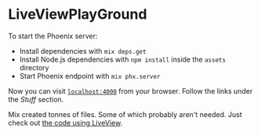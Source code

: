 # LiveViewPlayGround

To start the Phoenix server:

  * Install dependencies with `mix deps.get`
  * Install Node.js dependencies with `npm install` inside the `assets` directory
  * Start Phoenix endpoint with `mix phx.server`

Now you can visit [`localhost:4000`](http://localhost:4000) from your browser.
Follow the links under the _Stuff_ section.

Mix created tonnes of files.
Some of which probably aren't needed.
Just check out [the code using LiveView](lib/live_view_play_ground_web/live/).
